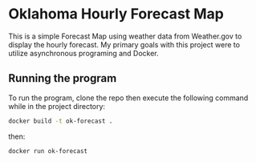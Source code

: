 # Oklahoma Hourly Forecast Map
This is a simple Forecast Map using weather data from Weather.gov to display the hourly forecast.
My primary goals with this project were to utilize asynchronous programing and Docker. 

## Running the program
To run the program, clone the repo then execute the following command while in the project directory:
```bash
docker build -t ok-forecast .
```
then:
```bash
docker run ok-forecast
```